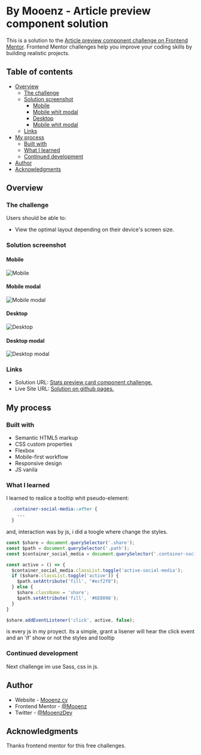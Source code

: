 # By Mooenz  - Article preview component solution

This is a solution to the [Article preview component challenge on Frontend Mentor](https://www.frontendmentor.io/challenges/article-preview-component-dYBN_pYFT). Frontend Mentor challenges help you improve your coding skills by building realistic projects. 

## Table of contents

- [Overview](#overview)
  - [The challenge](#the-challenge)
  - [Solution screenshot](#Solution-screenshot)
    - [Mobile](#Mobile)
    - [Mobile whit modal](#Mobile-modal)
    - [Desktop](#Desktop)
    - [Mobile whit modal](#Desktop-modal)
  - [Links](#links)
- [My process](#my-process)
  - [Built with](#built-with)
  - [What I learned](#what-i-learned)
  - [Continued development](#continued-development)
- [Author](#author)
- [Acknowledgments](#acknowledgments)

## Overview

### The challenge

Users should be able to:

- View the optimal layout depending on their device's screen size.

### Solution screenshot

#### Mobile

![Mobile](./solution-capture/mooenz-mobile-solution.png)

#### Mobile modal

![Mobile modal](./solution-capture/mooenz-mobile-tooltip-solution.png)

#### Desktop

![Desktop](./solution-capture/mooenz-desktop-solution.png)

#### Desktop modal

![Desktop modal](./solution-capture/mooenz-tooltip-desktop-solution.png)

### Links

- Solution URL: [Stats preview card component challenge.](https://www.frontendmentor.io/challenges/article-preview-component-dYBN_pYFT/hub/html-css-js-flexbox-mobile-first-and-responsive-design-8hpxxmqUl)
- Live Site URL: [Solution on github pages.](https://mooenz.github.io/Frontend-portafolio/article-preview-component-master/)

## My process

### Built with

- Semantic HTML5 markup
- CSS custom properties
- Flexbox
- Mobile-first workflow
- Responsive design
- JS vanila

### What I learned

I learned to realice a tooltip whit pseudo-element:


```css
  .container-social-media::after {
    ...
  }
```
and, interaction was by js, i did a toogle where change the styles.
```js
const $share = document.querySelector('.share');
const $path = document.querySelector('.path');
const $container_social_media = document.querySelector('.container-social-media')

const active = () => {
  $container_social_media.classList.toggle('active-social-media');
  if ($share.classList.toggle('active')) {
    $path.setAttribute('fill', "#ecf2f8");
  } else {
    $share.className = 'share';
    $path.setAttribute('fill', '#6E8098');
  }
}

$share.addEventListener('click', active, false);
```
is every js in my proyect. its a simple, grant a lisener will hear the click event and an 'if' show or not the styles and tooltip

### Continued development

Next challenge im use Sass, css in js.

## Author

- Website - [Mooenz cv](https://mooenz.github.io/Curriculum-Vitae/)
- Frontend Mentor - [@Mooenz](https://www.frontendmentor.io/profile/Mooenz)
- Twitter - [@MooenzDev](https://www.twitter.com/MooenzDev)

## Acknowledgments

Thanks frontend mentor for this free challenges.